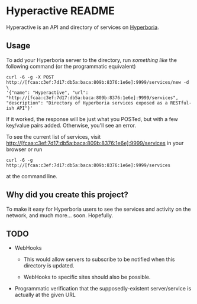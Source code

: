 # Hyperactive README

Hyperactive is an API and directory of services on
[Hyperboria](https://wiki.projectmeshnet.org/Hyperboria).


## Usage

To add your Hyperboria server to the directory, run _something like_
the following command (or the programmatic equivalent)

    curl -6 -g -X POST http://[fcaa:c3ef:7d17:db5a:baca:809b:8376:1e6e]:9999/services/new -d \
    '{"name": "Hyperactive", "url": "http://[fcaa:c3ef:7d17:db5a:baca:809b:8376:1e6e]:9999/services", "description": "Directory of Hyperboria services exposed as a RESTful-ish API"}'

If it worked, the response will be just what you POSTed, but with a
few key/value pairs added.  Otherwise, you'll see an error.

To see the current list of services, visit
<http://[fcaa:c3ef:7d17:db5a:baca:809b:8376:1e6e]:9999/services> in your browser or run

    curl -6 -g http://[fcaa:c3ef:7d17:db5a:baca:809b:8376:1e6e]:9999/services

at the command line.


## Why did you create this project?

To make it easy for Hyperboria users to see the services and activity
on the network, and much more... soon.  Hopefully.


## TODO

* WebHooks

  * This would allow servers to subscribe to be notified when this
    directory is updated.

  * WebHooks to specific sites should also be possible.

* Programmatic verification that the supposedly-existent
  server/service is actually at the given URL
